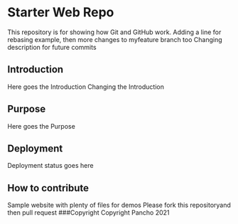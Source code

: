 # Starter Web Repo

This repository is for showing how Git and GitHub work. Adding a line for rebasing example, then more changes to myfeature branch too
Changing description for future commits
## Introduction
Here goes the Introduction
Changing the Introduction
## Purpose
Here goes the Purpose
## Deployment
Deployment status goes here
## How to contribute
Sample website with plenty of files for demos
Please fork this repositoryand then pull request
###Copyright
Copyright Pancho 2021
